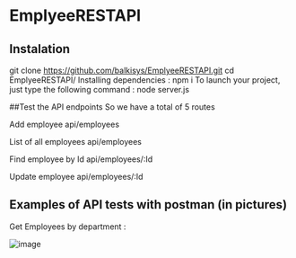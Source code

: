 # EmplyeeRESTAPI

## Instalation

git clone https://github.com/balkisys/EmplyeeRESTAPI.git
cd EmplyeeRESTAPI/
Installing dependencies : npm i 
To launch your project, just type the following command : node server.js

##Test the API endpoints
So we have a total of 5 routes

Add employee api/employees

List of all employees api/employees

Find employee by Id api/employees/:Id

Update employee api/employees/:Id

## Examples of API tests with postman (in pictures)

Get Employees by department : 

![image](https://user-images.githubusercontent.com/29861881/183838387-4960cc59-cf80-4b67-b4a6-a9ca02733802.png)


